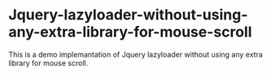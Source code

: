 # Jquery-lazyloader-without-using-any-extra-library-for-mouse-scroll
This is a demo implemantation of Jquery lazyloader without using any extra library for mouse scroll.

